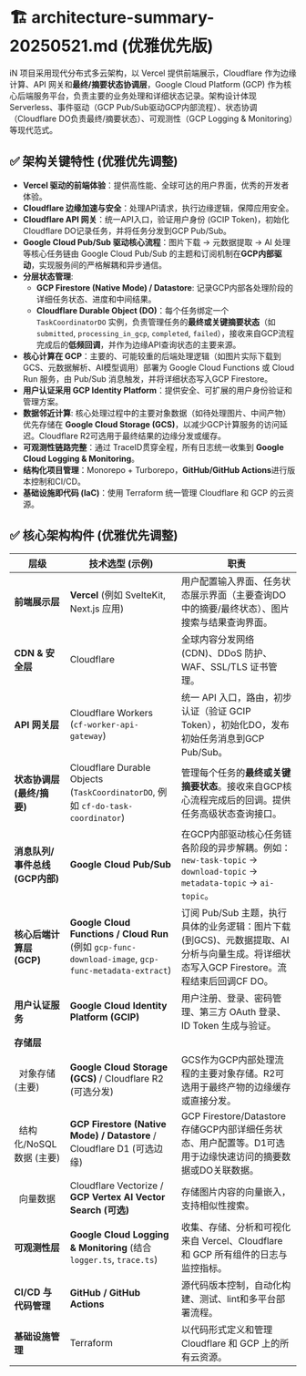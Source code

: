 # 🏗️ architecture-summary-20250521.md (优雅优先版)

iN 项目采用现代分布式多云架构，以 Vercel 提供前端展示，Cloudflare 作为边缘计算、API 网关和**最终/摘要状态协调层**，Google Cloud Platform (GCP) 作为核心后端服务平台，负责主要的业务处理和详细状态记录。架构设计体现 Serverless、事件驱动（GCP Pub/Sub驱动GCP内部流程）、状态协调（Cloudflare DO负责最终/摘要状态）、可观测性（GCP Logging & Monitoring）等现代范式。

## ✅ 架构关键特性 (优雅优先调整)

- **Vercel 驱动的前端体验**：提供高性能、全球可达的用户界面，优秀的开发者体验。
- **Cloudflare 边缘加速与安全**：处理API请求，执行边缘逻辑，保障应用安全。
- **Cloudflare API 网关**：统一API入口，验证用户身份 (GCIP Token)，初始化Cloudflare DO记录任务，并将任务分发到GCP Pub/Sub。
- **Google Cloud Pub/Sub 驱动核心流程**：图片下载 → 元数据提取 → AI 处理等核心任务链由 Google Cloud Pub/Sub 的主题和订阅机制在**GCP内部驱动**，实现服务间的严格解耦和异步通信。
- **分层状态管理**:
    - **GCP Firestore (Native Mode) / Datastore**: 记录GCP内部各处理阶段的详细任务状态、进度和中间结果。
    - **Cloudflare Durable Object (DO)**：每个任务绑定一个 `TaskCoordinatorDO` 实例，负责管理任务的**最终或关键摘要状态**（如 `submitted`, `processing_in_gcp`, `completed`, `failed`），接收来自GCP流程完成后的**低频回调**，并作为边缘API查询状态的主要来源。
- **核心计算在 GCP**：主要的、可能较重的后端处理逻辑（如图片实际下载到GCS、元数据解析、AI模型调用）部署为 Google Cloud Functions 或 Cloud Run 服务，由 Pub/Sub 消息触发，并将详细状态写入GCP Firestore。
- **用户认证采用 GCP Identity Platform**：提供安全、可扩展的用户身份验证和管理方案。
- **数据邻近计算**: 核心处理过程中的主要对象数据（如待处理图片、中间产物）优先存储在 **Google Cloud Storage (GCS)**，以减少GCP计算服务的访问延迟。Cloudflare R2可选用于最终结果的边缘分发或缓存。
- **可观测性链路完整**：通过 TraceID贯穿全程，所有日志统一收集到 **Google Cloud Logging & Monitoring**。
- **结构化项目管理**：Monorepo + Turborepo，**GitHub/GitHub Actions**进行版本控制和CI/CD。
- **基础设施即代码 (IaC)**：使用 Terraform 统一管理 Cloudflare 和 GCP 的云资源。

## ✅ 核心架构构件 (优雅优先调整)

| 层级                 | 技术选型 (示例)                                                     | 职责                                                                                                                              |
| -------------------- | -------------------------------------------------------------------- | ------------------------------------------------------------------------------------------------------------------------------- |
| **前端展示层** | **Vercel** (例如 SvelteKit, Next.js 应用)                            | 用户配置输入界面、任务状态展示界面（主要查询DO中的摘要/最终状态）、图片搜索与结果查询界面。 |
| **CDN & 安全层** | Cloudflare                                                           | 全球内容分发网络 (CDN)、DDoS 防护、WAF、SSL/TLS 证书管理。                                                                        |
| **API 网关层** | Cloudflare Workers (`cf-worker-api-gateway`) | 统一 API 入口，路由，初步认证（验证 GCIP Token），初始化DO，发布初始任务消息到GCP Pub/Sub。                                                 |
| **状态协调层 (最终/摘要)** | Cloudflare Durable Objects (`TaskCoordinatorDO`, 例如 `cf-do-task-coordinator`) | 管理每个任务的**最终或关键摘要状态**。接收来自GCP核心流程完成后的回调。提供任务高级状态查询接口。                                                |
| **消息队列/事件总线 (GCP内部)** | **Google Cloud Pub/Sub** | 在GCP内部驱动核心任务链各阶段的异步解耦。例如：`new-task-topic` -> `download-topic` -> `metadata-topic` -> `ai-topic`。                    |
| **核心后端计算层 (GCP)** | **Google Cloud Functions / Cloud Run** (例如 `gcp-func-download-image`, `gcp-func-metadata-extract`) | 订阅 Pub/Sub 主题，执行具体的业务逻辑：图片下载(到GCS)、元数据提取、AI 分析与向量生成。将详细状态写入GCP Firestore。流程结束后回调CF DO。 |
| **用户认证服务** | **Google Cloud Identity Platform (GCIP)** | 用户注册、登录、密码管理、第三方 OAuth 登录、ID Token 生成与验证。                                                                              |
| **存储层** |                                                                      |                                                                                                                                 |
| &nbsp;&nbsp;对象存储 (主要) | **Google Cloud Storage (GCS)** / Cloudflare R2 (可选分发) | GCS作为GCP内部处理流程的主要对象存储。R2可选用于最终产物的边缘缓存或直接分发。                                                                    |
| &nbsp;&nbsp;结构化/NoSQL数据 (主要) | **GCP Firestore (Native Mode) / Datastore** / Cloudflare D1 (可选边缘) | GCP Firestore/Datastore存储GCP内部详细任务状态、用户配置等。D1可选用于边缘快速访问的摘要数据或DO关联数据。                                      |
| &nbsp;&nbsp;向量数据 | Cloudflare Vectorize / **GCP Vertex AI Vector Search (可选)** | 存储图片内容的向量嵌入，支持相似性搜索。                                                                                              |
| **可观测性层** | **Google Cloud Logging & Monitoring** (结合 `logger.ts`, `trace.ts`) | 收集、存储、分析和可视化来自 Vercel、Cloudflare 和 GCP 所有组件的日志与监控指标。                                                                  |
| **CI/CD 与代码管理** | **GitHub / GitHub Actions** | 源代码版本控制，自动化构建、测试、lint和多平台部署流程。                                                                                        |
| **基础设施管理** | Terraform                                                            | 以代码形式定义和管理 Cloudflare 和 GCP 上的所有云资源。                                                                            |